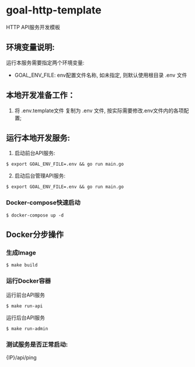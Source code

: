 # goal-http-template

HTTP API服务开发模板

## 环境变量说明:

运行本服务需要指定两个环境变量: 


* GOAL_ENV_FILE: env配置文件名称, 如未指定, 则默认使用根目录 .env 文件

## 本地开发准备工作：

1. 将 .env.template文件 复制为 .env 文件, 按实际需要修改.env文件内的各项配置;


## 运行本地开发服务:


1. 启动前台API服务:

```shell script
$ export GOAL_ENV_FILE=.env && go run main.go
```

2. 启动后台管理API服务:

```shell script
$ export GOAL_ENV_FILE=.env && go run main.go
```

### Docker-compose快速启动

```shell script
$ docker-compose up -d 
```


## Docker分步操作

### 生成Image

```shell script
$ make build
```

### 运行Docker容器

运行前台API服务
```shell script
$ make run-api
```

运行后台API服务

```shell script
$ make run-admin
```

### 测试服务是否正常启动: 

{IP}/api/ping

